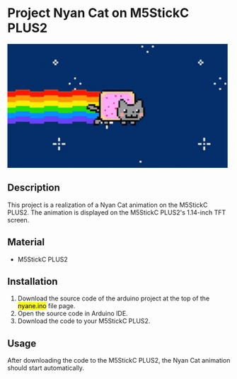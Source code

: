 # Project Nyan Cat on M5StickC PLUS2

<img src="https://github.com/Erwantest123/nyan/blob/main/nyan-cat.gif?raw=true" alt="Description du GIF">

## Description

This project is a realization of a Nyan Cat animation on the M5StickC PLUS2. The animation is displayed on the M5StickC PLUS2's 1.14-inch TFT screen.

## Material

- M5StickC PLUS2

## Installation

1. Download the source code of the arduino project at the top of the <mark>nyane.ino</mark> file page.
2. Open the source code in Arduino IDE.
3. Download the code to your M5StickC PLUS2.

## Usage

After downloading the code to the M5StickC PLUS2, the Nyan Cat animation should start automatically.

